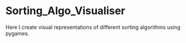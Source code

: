 # Sorting_Algo_Visualiser
Here I create visual representations of different sorting algorithms using pygames.
